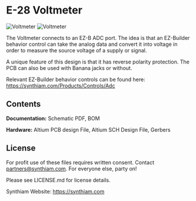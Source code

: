 # E-28 Voltmeter

![Voltmeter](https://live.staticflickr.com/65535/40778036913_7c16bc9b4b_k.jpg)
![Voltmeter](https://live.staticflickr.com/65535/32801180867_2c5fd2110c_k.jpg)

The Voltmeter connects to an EZ-B ADC port. The idea is that an EZ-Builder behavior control can take the analog data and convert it into voltage in order to measure the source voltage of a supply or signal. 

A unique feature of this design is that it has reverse polarity protection. The PCB can also be used with Banana jacks or without.

Relevant EZ-Builder behavior controls can be found here: https://synthiam.com/Products/Controls/Adc

## Contents

**Documentation:** Schematic PDF, BOM

**Hardware:** Altium PCB design File, Altium SCH Design File, Gerbers

## License

For profit use of these files requires written consent. Contact partners@synthiam.com. For everyone else, party on!

Please see LICENSE.md for license details.

Synthiam Website: https://synthiam.com
